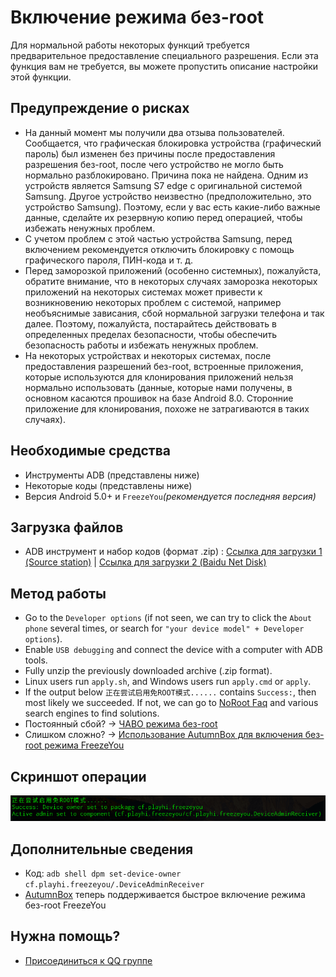 # Включение режима без-root
Для нормальной работы некоторых функций требуется предварительное предоставление специального разрешения. Если эта функция вам не требуется, вы можете пропустить описание настройки этой функции.

## Предупреждение о рисках
* На данный момент мы получили два отзыва пользователей. Сообщается, что графическая блокировка устройства (графический пароль) был изменен без причины после предоставления разрешения без-root, после чего устройство не могло быть нормально разблокировано. Причина пока не найдена. Одним из устройств является Samsung S7 edge с оригинальной системой Samsung. Другое устройство неизвестно (предположительно, это устройство Samsung). Поэтому, если у вас есть какие-либо важные данные, сделайте их резервную копию перед операцией, чтобы избежать ненужных проблем.
* С учетом проблем с этой частью устройства Samsung, перед включением рекомендуется отключить блокировку с помощь графического пароля, ПИН-кода и т. д.
* Перед заморозкой приложений (особенно системных), пожалуйста, обратите внимание, что в некоторых случаях заморозка некоторых приложений на некоторых системах может привести к возникновению некоторых проблем с системой, например необъяснимые зависания, сбой нормальной загрузки телефона и так далее. Поэтому, пожалуйста, постарайтесь действовать в определенных пределах безопасности, чтобы обеспечить безопасность работы и избежать ненужных проблем.
* На некоторых устройствах и некоторых системах, после предоставления разрешений без-root, встроенные приложения, которые используются для клонирования приложений нельзя нормально использовать (данные, которые нами получены, в основном касаются прошивок на базе Android 8.0. Сторонние приложение для клонирования, похоже не затрагиваются в таких случаях).

## Необходимые средства
* Инструменты ADB (представлены ниже)
* Некоторые коды (представлены ниже)
* Версия Android 5.0+ и `FreezeYou`_(рекомендуется последняя версия)_

## Загрузка файлов
* ADB инструмент и набор кодов (формат .zip) : [Ссылка для загрузки 1 (Source station)](https://freezeyou.playhi.net/attachment/urt.zip) | [Ссылка для загрузки 2 (Baidu Net Disk)](https://pan.baidu.com/s/1RlHg4w0z5O2aNc_ejkeUvA)

## Метод работы
* Go to the `Developer options` (if not seen, we can try to click the `About phone` several times, or search for `"your device model" + Developer options`).
* Enable `USB debugging` and connect the device with a computer with ADB tools.
* Fully unzip the previously downloaded archive (.zip format). 
* Linux users run `apply.sh`, and Windows users run `apply.cmd` or `apply`.
* If the output below `正在尝试启用免ROOT模式......` contains `Success:`, then most likely we succeeded. If not, we can go to [NoRoot Faq](../faq/mroot.md) and various search engines to find solutions.
* Постоянный сбой? → [ЧАВО режима без-root](../faq/mroot.md)
* Слишком сложно? → [Использование AutumnBox для включения без-root режима FreezeYou](https://www.atmb.top/?from=freezeyou)

## Скриншот операции
![Скриншот операции](/assets/img/20180207104242.png)

## Дополнительные сведения
* Код:  `adb shell dpm set-device-owner cf.playhi.freezeyou/.DeviceAdminReceiver`
* [AutumnBox](https://www.atmb.top/?from=freezeyou)  теперь поддерживается быстрое включение режима без-root FreezeYou

## Нужна помощь?
* [Присоединиться к QQ группе](https://jq.qq.com/?_wv=1027&k=l356Aq75)



